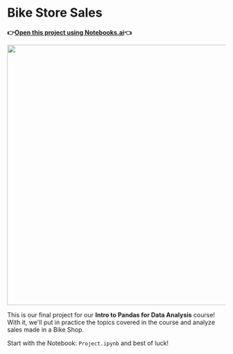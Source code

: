 # Bike Store Sales

**👉[Open this project using Notebooks.ai](https://notebooks.ai/fork/rmotr-curriculum/pda-bike-store-sales-887c6207)👈**

<p align="center">
  <img width="600px" src="https://user-images.githubusercontent.com/7065401/58563302-42466a80-8201-11e9-9948-b3e9f88a5662.jpg">
</p>

This is our final project for our **Intro to Pandas for Data Analysis** course! With it, we'll put in practice the topics covered in the course and analyze sales made in a Bike Shop.

Start with the Notebook: `Project.ipynb` and best of luck!

